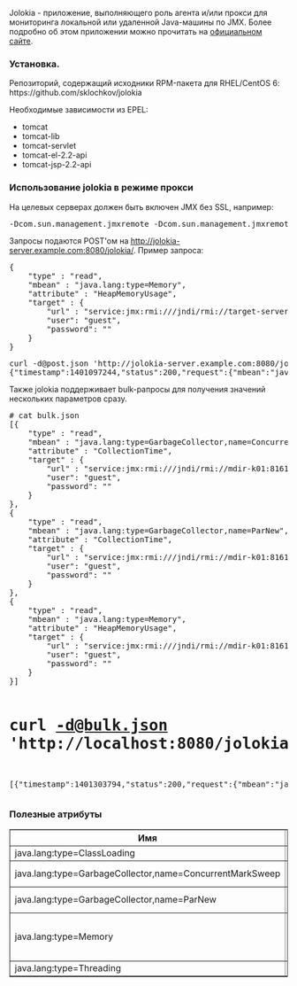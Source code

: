 <p>Jolokia - приложение, выполняющего роль агента и/или прокси для мониторинга локальной или удаленной Java-машины по JMX. Более подробно об этом приложении можно прочитать на <a href="http://www.jolokia.org.">официальном сайте</a>.
</p>

<h3>Установка.</h3>
<p>
Репозиторий, содержащий исходники RPM-пакета для RHEL/CentOS 6: https://github.com/sklochkov/jolokia
</p>
<p>
Необходимые зависимости из EPEL:
<ul>
<li>tomcat</li>
<li>tomcat-lib</li>
<li>tomcat-servlet</li>
<li>tomcat-el-2.2-api</li>
<li>tomcat-jsp-2.2-api</li>
</ul>
</p>
<h3>Использование jolokia в режиме прокси</h3>
<p>
На целевых серверах должен быть включен JMX без SSL, например:
<pre>
-Dcom.sun.management.jmxremote -Dcom.sun.management.jmxremote.port=8161 -Dcom.sun.management.jmxremote.ssl=false -Dcom.sun.management.jmxremote.authenticate=false
</pre>

Запросы подаются POST'ом на http://jolokia-server.example.com:8080/jolokia/. Пример запроса:
<pre>
{
    "type" : "read",
    "mbean" : "java.lang:type=Memory",
    "attribute" : "HeapMemoryUsage",
    "target" : {
        "url" : "service:jmx:rmi:///jndi/rmi://target-server.example.com:8161/jmxrmi",
        "user": "guest",
        "password": ""
    }
}
</pre>
<pre>
curl -d@post.json 'http://jolokia-server.example.com:8080/jolokia/'
{"timestamp":1401097244,"status":200,"request":{"mbean":"java.lang:type=Memory","target":{"env":{"password":"","user":"guest"},"url":"service:jmx:rmi:\/\/\/jndi\/rmi:\/\/target-server.example.com:8161\/jmxrmi"},"attribute":"HeapMemoryUsage","type":"read"},"value":{"max":17129537536,"committed":17129537536,"init":17179869184,"used":273725128}}
</pre>
</p>

<p>
Также jolokia поддерживает bulk-pапросы для получения значений нескольких параметров сразу.
<pre>
# cat bulk.json
[{
    "type" : "read",
    "mbean" : "java.lang:type=GarbageCollector,name=ConcurrentMarkSweep",
    "attribute" : "CollectionTime",
    "target" : {
        "url" : "service:jmx:rmi:///jndi/rmi://mdir-k01:8161/jmxrmi",
        "user": "guest",
        "password": ""
    }
},
{
    "type" : "read",
    "mbean" : "java.lang:type=GarbageCollector,name=ParNew",
    "attribute" : "CollectionTime",
    "target" : {
        "url" : "service:jmx:rmi:///jndi/rmi://mdir-k01:8161/jmxrmi",
        "user": "guest",
        "password": ""
    }
},
{
    "type" : "read",
    "mbean" : "java.lang:type=Memory",
    "attribute" : "HeapMemoryUsage",
    "target" : {
        "url" : "service:jmx:rmi:///jndi/rmi://mdir-k01:8161/jmxrmi",
        "user": "guest",
        "password": ""
    }
}]
 
# curl -d@bulk.json 'http://localhost:8080/jolokia/'
[{"timestamp":1401303794,"status":200,"request":{"mbean":"java.lang:name=ConcurrentMarkSweep,type=GarbageCollector","target":{"env":{"password":"","user":"guest"},"url":"service:jmx:rmi:\/\/\/jndi\/rmi:\/\/mdir-k01:8161\/jmxrmi"},"attribute":"CollectionTime","type":"read"},"value":213},{"timestamp":1401303794,"status":200,"request":{"mbean":"java.lang:name=ParNew,type=GarbageCollector","target":{"env":{"password":"","user":"guest"},"url":"service:jmx:rmi:\/\/\/jndi\/rmi:\/\/mdir-k01:8161\/jmxrmi"},"attribute":"CollectionTime","type":"read"},"value":3076},{"timestamp":1401303794,"status":200,"request":{"mbean":"java.lang:type=Memory","target":{"env":{"password":"","user":"guest"},"url":"service:jmx:rmi:\/\/\/jndi\/rmi:\/\/mdir-k01:8161\/jmxrmi"},"attribute":"HeapMemoryUsage","type":"read"},"value":{"max":17129537536,"committed":17129537536,"init":17179869184,"used":491790032}}]
</pre>
</p>

<h3>Полезные атрибуты</h3>

<table width="100%" border="1">
<thead>
<tr>
<th width="60%">Имя</th>
    
<th width="40%">Параметры</th>
</tr>
</thead>
<tbody>
<tr>
<td>java.lang:type=ClassLoading</td><td>LoadedClassCount</td>
</tr>
<tr>
<td>java.lang:type=GarbageCollector,name=ConcurrentMarkSweep</td>
<td>CollectionTime<br />
CollectionCount</td>
</tr>
<tr>
<td>java.lang:type=GarbageCollector,name=ParNew</td>
<td>CollectionTime<br />
CollectionCount</td>
</tr>
<tr>
<td>java.lang:type=Memory</td>
<td>HeapMemoryUsage.commited<br />
HeapMemoryUsage.used<br />
NonHeapMemoryUsage.commited<br />
NonHeapMemoryUsage.used</td>
</tr>
<tr>
<td>java.lang:type=Threading</td><td>ThreadCount</td>
</tr>
</tbody>
</table>
